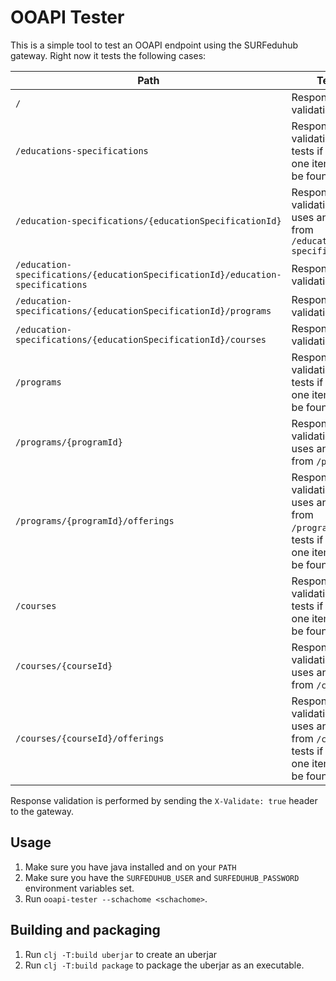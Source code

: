 # OOAPI Tester

This is a simple tool to test an OOAPI endpoint using the SURFeduhub gateway. Right now it tests the following cases:

| Path                                                                            | Test                                                                                      |
| ------------------------------------------------------------------------------- | ----------------------------------------------------------------------------------------- |
| `/`                                                                             | Response validation                                                                       |
| `/educations-specifications`                                                    | Response validation, tests if at least one item can be found                              |
| `/education-specifications/{educationSpecificationId}`                          | Response validation, uses an id from `/education-specifications`                          |
| `/education-specifications/{educationSpecificationId}/education-specifications` | Response validation                                                                       |
| `/education-specifications/{educationSpecificationId}/programs`                 | Response validation                                                                       |
| `/education-specifications/{educationSpecificationId}/courses`                  | Response validation                                                                       |
| `/programs`                                                                     | Response validation, tests if at least one item can be found                              |
| `/programs/{programId}`                                                         | Response validation, uses an id from `/programs`                                          |
| `/programs/{programId}/offerings`                                               | Response validation, uses an id from `/programs`, tests if at least one item can be found |
| `/courses`                                                                      | Response validation, tests if at least one item can be found                              |
| `/courses/{courseId}`                                                           | Response validation, uses an id from `/courses`                                           |
| `/courses/{courseId}/offerings`                                                 | Response validation, uses an id from `/courses`, tests if at least one item can be found  |

Response validation is performed by sending the `X-Validate: true` header to the gateway.

## Usage

1. Make sure you have java installed and on your `PATH`
2. Make sure you have the `SURFEDUHUB_USER` and `SURFEDUHUB_PASSWORD` environment variables set.
3. Run `ooapi-tester --schachome <schachome>`.

## Building and packaging

1. Run `clj -T:build uberjar` to create an uberjar
2. Run `clj -T:build package` to package the uberjar as an executable.

